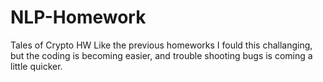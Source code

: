 # NLP-Homework
Tales of Crypto HW
Like the previous homeworks I fould this challanging, but the coding is becoming easier, and trouble shooting bugs is coming a little quicker. 
